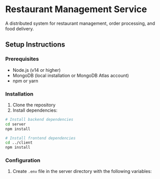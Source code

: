# Restaurant Management Service

A distributed system for restaurant management, order processing, and food delivery.

## Setup Instructions

### Prerequisites
- Node.js (v14 or higher)
- MongoDB (local installation or MongoDB Atlas account)
- npm or yarn

### Installation

1. Clone the repository
2. Install dependencies:
```bash
# Install backend dependencies
cd server
npm install

# Install frontend dependencies
cd ../client
npm install
```

### Configuration

1. Create `.env` file in the server directory with the following variables:
